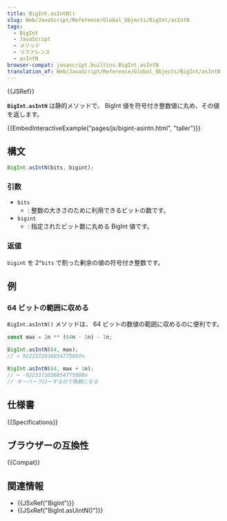 ```yaml
---
title: BigInt.asIntN()
slug: Web/JavaScript/Reference/Global_Objects/BigInt/asIntN
tags:
  - BigInt
  - JavaScript
  - メソッド
  - リファレンス
  - asIntN
browser-compat: javascript.builtins.BigInt.asIntN
translation_of: Web/JavaScript/Reference/Global_Objects/BigInt/asIntN
---
```

{{JSRef}}

**`BigInt.asIntN`** は静的メソッドで、 BigInt 値を符号付き整数値に丸め、その値を返します。

{{EmbedInteractiveExample("pages/js/bigint-asintn.html", "taller")}}

## 構文

```js
BigInt.asIntN(bits, bigint);
```

### 引数

- `bits`
  - : 整数の大きさのために利用できるビットの数です。
- `bigint`
  - : 指定されたビット数に丸める BigInt 値です。

### 返値

`bigint` を 2^`bits` で割った剰余の値の符号付き整数です。

## 例

### 64 ビットの範囲に収める

`BigInt.asIntN()` メソッドは、 64 ビットの数値の範囲に収めるのに便利です。

```js
const max = 2n ** (64n - 1n) - 1n;

BigInt.asIntN(64, max);
// ↪ 9223372036854775807n

BigInt.asIntN(64, max + 1n);
// ↪ -9223372036854775808n
// オーバーフローするので負数になる
```

## 仕様書

{{Specifications}}

## ブラウザーの互換性

{{Compat}}

## 関連情報

- {{JSxRef("BigInt")}}
- {{JSxRef("BigInt.asUintN()")}}
